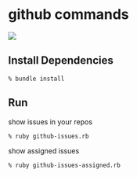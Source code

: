 github commands
===============

<img src="http://shokai.org/archive/file/fe69c30b06e2080664d10c0a6665c4f2.png">


Install Dependencies
--------------------

    % bundle install


Run
---

show issues in your repos

    % ruby github-issues.rb


show assigned issues

    % ruby github-issues-assigned.rb
